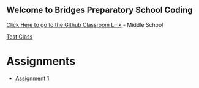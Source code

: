 ## Welcome to Bridges Preparatory School Coding

[Click Here to go to the Github Classroom Link](https://classroom.github.com/classrooms/60937408-middleschoolone)  - Middle School



[Test Class](https://classroom.github.com/classrooms/60937408-testclassroom) 




# Assignments
* [Assignment 1](https://classroom.github.com/a/4hod_-Le)
